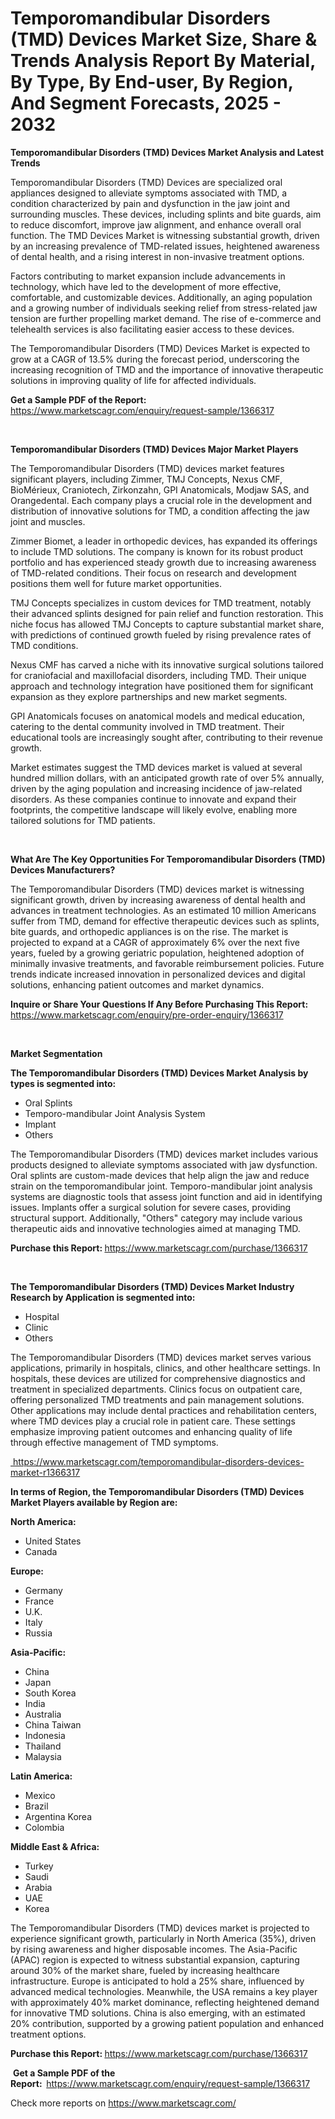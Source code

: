<p><h1>Temporomandibular Disorders (TMD) Devices Market Size, Share & Trends Analysis Report By Material, By Type, By End-user, By Region, And Segment Forecasts, 2025 - 2032</h1></p><p><strong>Temporomandibular Disorders (TMD) Devices Market Analysis and Latest Trends</strong></p>
<p><p>Temporomandibular Disorders (TMD) Devices are specialized oral appliances designed to alleviate symptoms associated with TMD, a condition characterized by pain and dysfunction in the jaw joint and surrounding muscles. These devices, including splints and bite guards, aim to reduce discomfort, improve jaw alignment, and enhance overall oral function. The TMD Devices Market is witnessing substantial growth, driven by an increasing prevalence of TMD-related issues, heightened awareness of dental health, and a rising interest in non-invasive treatment options.</p><p>Factors contributing to market expansion include advancements in technology, which have led to the development of more effective, comfortable, and customizable devices. Additionally, an aging population and a growing number of individuals seeking relief from stress-related jaw tension are further propelling market demand. The rise of e-commerce and telehealth services is also facilitating easier access to these devices.</p><p>The Temporomandibular Disorders (TMD) Devices Market is expected to grow at a CAGR of 13.5% during the forecast period, underscoring the increasing recognition of TMD and the importance of innovative therapeutic solutions in improving quality of life for affected individuals.</p></p>
<p><strong>Get a Sample PDF of the Report:&nbsp;</strong> <a href="https://www.marketscagr.com/enquiry/request-sample/1366317?utm_campaign=3541&utm_medium=2&utm_source=Github&utm_content=ia&utm_term=22032025&utm_id=temporomandibular-disorders-tmd-devices">https://www.marketscagr.com/enquiry/request-sample/1366317</a></p>
<p>&nbsp;</p>
<p><strong>Temporomandibular Disorders (TMD) Devices Major Market Players</strong></p>
<p><p>The Temporomandibular Disorders (TMD) devices market features significant players, including Zimmer, TMJ Concepts, Nexus CMF, BioMérieux, Craniotech, Zirkonzahn, GPI Anatomicals, Modjaw SAS, and Orangedental. Each company plays a crucial role in the development and distribution of innovative solutions for TMD, a condition affecting the jaw joint and muscles.</p><p>Zimmer Biomet, a leader in orthopedic devices, has expanded its offerings to include TMD solutions. The company is known for its robust product portfolio and has experienced steady growth due to increasing awareness of TMD-related conditions. Their focus on research and development positions them well for future market opportunities.</p><p>TMJ Concepts specializes in custom devices for TMD treatment, notably their advanced splints designed for pain relief and function restoration. This niche focus has allowed TMJ Concepts to capture substantial market share, with predictions of continued growth fueled by rising prevalence rates of TMD conditions.</p><p>Nexus CMF has carved a niche with its innovative surgical solutions tailored for craniofacial and maxillofacial disorders, including TMD. Their unique approach and technology integration have positioned them for significant expansion as they explore partnerships and new market segments.</p><p>GPI Anatomicals focuses on anatomical models and medical education, catering to the dental community involved in TMD treatment. Their educational tools are increasingly sought after, contributing to their revenue growth.</p><p>Market estimates suggest the TMD devices market is valued at several hundred million dollars, with an anticipated growth rate of over 5% annually, driven by the aging population and increasing incidence of jaw-related disorders. As these companies continue to innovate and expand their footprints, the competitive landscape will likely evolve, enabling more tailored solutions for TMD patients.</p></p>
<p>&nbsp;</p>
<p><strong>What Are The Key Opportunities For Temporomandibular Disorders (TMD) Devices Manufacturers?</strong></p>
<p><p>The Temporomandibular Disorders (TMD) devices market is witnessing significant growth, driven by increasing awareness of dental health and advances in treatment technologies. As an estimated 10 million Americans suffer from TMD, demand for effective therapeutic devices such as splints, bite guards, and orthopedic appliances is on the rise. The market is projected to expand at a CAGR of approximately 6% over the next five years, fueled by a growing geriatric population, heightened adoption of minimally invasive treatments, and favorable reimbursement policies. Future trends indicate increased innovation in personalized devices and digital solutions, enhancing patient outcomes and market dynamics.</p></p>
<p><strong>Inquire or Share Your Questions If Any Before Purchasing This Report:</strong> <a href="https://www.marketscagr.com/enquiry/pre-order-enquiry/1366317?utm_campaign=3541&utm_medium=2&utm_source=Github&utm_content=ia&utm_term=22032025&utm_id=temporomandibular-disorders-tmd-devices">https://www.marketscagr.com/enquiry/pre-order-enquiry/1366317</a></p>
<p>&nbsp;</p>
<p><strong>Market Segmentation</strong></p>
<p><strong>The Temporomandibular Disorders (TMD) Devices Market Analysis by types is segmented into:</strong></p>
<p><ul><li>Oral Splints</li><li>Temporo-mandibular Joint Analysis System</li><li>Implant</li><li>Others</li></ul></p>
<p><p>The Temporomandibular Disorders (TMD) devices market includes various products designed to alleviate symptoms associated with jaw dysfunction. Oral splints are custom-made devices that help align the jaw and reduce strain on the temporomandibular joint. Temporo-mandibular joint analysis systems are diagnostic tools that assess joint function and aid in identifying issues. Implants offer a surgical solution for severe cases, providing structural support. Additionally, "Others" category may include various therapeutic aids and innovative technologies aimed at managing TMD.</p></p>
<p><strong>Purchase this Report:&nbsp;</strong><a href="https://www.marketscagr.com/purchase/1366317?utm_campaign=3541&utm_medium=2&utm_source=Github&utm_content=ia&utm_term=22032025&utm_id=temporomandibular-disorders-tmd-devices">https://www.marketscagr.com/purchase/1366317</a></p>
<p>&nbsp;</p>
<p><strong>The Temporomandibular Disorders (TMD) Devices Market Industry Research by Application is segmented into:</strong></p>
<p><ul><li>Hospital</li><li>Clinic</li><li>Others</li></ul></p>
<p><p>The Temporomandibular Disorders (TMD) devices market serves various applications, primarily in hospitals, clinics, and other healthcare settings. In hospitals, these devices are utilized for comprehensive diagnostics and treatment in specialized departments. Clinics focus on outpatient care, offering personalized TMD treatments and pain management solutions. Other applications may include dental practices and rehabilitation centers, where TMD devices play a crucial role in patient care. These settings emphasize improving patient outcomes and enhancing quality of life through effective management of TMD symptoms.</p></p>
<p><a href="https://www.marketscagr.com/temporomandibular-disorders-devices-market-r1366317?utm_campaign=3541&utm_medium=2&utm_source=Github&utm_content=ia&utm_term=22032025&utm_id=temporomandibular-disorders-tmd-devices">&nbsp;https://www.marketscagr.com/temporomandibular-disorders-devices-market-r1366317</a></p>
<p><strong>In terms of Region, the Temporomandibular Disorders (TMD) Devices Market Players available by Region are:</strong></p>
<p>
    <p> <strong> North America: </strong>
        <ul>
            <li>United States</li>
            <li>Canada</li>
        </ul>
        </p> 
    <p> <strong> Europe: </strong>
        <ul>
            <li>Germany</li>
            <li>France</li>
            <li>U.K.</li>
            <li>Italy</li>
            <li>Russia</li>
        </ul>
        </p> 
    <p> <strong> Asia-Pacific: </strong>
        <ul>
            <li>China</li>
            <li>Japan</li>
            <li>South Korea</li>
            <li>India</li>
            <li>Australia</li>
            <li>China Taiwan</li>
            <li>Indonesia</li>
            <li>Thailand</li>
            <li>Malaysia</li>
        </ul>
        </p> 
    <p> <strong> Latin America: </strong>
        <ul>
            <li>Mexico</li>
            <li>Brazil</li>
            <li>Argentina Korea</li>
            <li>Colombia</li>
        </ul>
        </p> 
    <p> <strong> Middle East & Africa: </strong>
        <ul>
            <li>Turkey</li>
            <li>Saudi</li>
            <li>Arabia</li>
            <li>UAE</li>
            <li>Korea</li>
        </ul>
    </p>
    </p>
<p><p>The Temporomandibular Disorders (TMD) devices market is projected to experience significant growth, particularly in North America (35%), driven by rising awareness and higher disposable incomes. The Asia-Pacific (APAC) region is expected to witness substantial expansion, capturing around 30% of the market share, fueled by increasing healthcare infrastructure. Europe is anticipated to hold a 25% share, influenced by advanced medical technologies. Meanwhile, the USA remains a key player with approximately 40% market dominance, reflecting heightened demand for innovative TMD solutions. China is also emerging, with an estimated 20% contribution, supported by a growing patient population and enhanced treatment options.</p></p>
<p><strong>Purchase this Report: </strong><a href="https://www.marketscagr.com/purchase/1366317?utm_campaign=3541&utm_medium=2&utm_source=Github&utm_content=ia&utm_term=22032025&utm_id=temporomandibular-disorders-tmd-devices">https://www.marketscagr.com/purchase/1366317</a></p>
<p>&nbsp;<strong>Get a Sample PDF of the Report:&nbsp;&nbsp;</strong><a href="https://www.marketscagr.com/enquiry/request-sample/1366317?utm_campaign=3541&utm_medium=2&utm_source=Github&utm_content=ia&utm_term=22032025&utm_id=temporomandibular-disorders-tmd-devices">https://www.marketscagr.com/enquiry/request-sample/1366317</a></p>
<p><strong></strong></p>
<p>Check more reports on <a href="https://www.marketscagr.com/?utm_campaign=3541&utm_medium=2&utm_source=Github&utm_content=ia&utm_term=22032025&utm_id=temporomandibular-disorders-tmd-devices">https://www.marketscagr.com/</a></p>